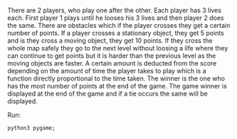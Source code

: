 There are 2 players, who play one after the other. Each player has 3 lives each. First player 1 plays until he looses his 3 lives and then player 2 does the same. There are obstacles which if the player crosses they get a certain number of points. If a player crosses a stationary object, they get 5 points and is they cross a moving object, they get 10 points. If they cross the whole map safely they go to the next level without loosing a life where they can continue to get points but it is harder than the previous level as the moving objects are faster. A certain amount is deducted from the score depending on the amount of time the player takes to play which is a function directly proportional to the time taken. The winner is the one who has the most number of points at the end of the game. The game winner is displayed at the end of the game and if a tie occurs the same will be displayed.

Run:
```
python3 pygame;
```
